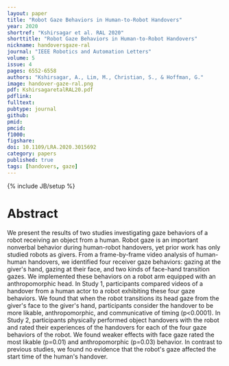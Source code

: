 ```yaml
---
layout: paper
title: "Robot Gaze Behaviors in Human-to-Robot Handovers"
year: 2020
shortref: "Kshirsagar et al. RAL 2020"
shorttitle: "Robot Gaze Behaviors in Human-to-Robot Handovers"
nickname: handoversgaze-ral
journal: "IEEE Robotics and Automation Letters"
volume: 5 
issue: 4
pages: 6552-6558
authors: "Kshirsagar, A., Lim, M., Christian, S., & Hoffman, G."
image: handover-gaze-ral.png
pdf: KshirsagaretalRAL20.pdf
pdflink: 
fulltext:  
pubtype: journal
github:
pmid:  
pmcid:
f1000:
figshare:
doi: 10.1109/LRA.2020.3015692
category: papers
published: true
tags: [handovers, gaze]
---
```

{% include JB/setup %}

# Abstract

We present the results of two studies investigating gaze behaviors of a robot receiving an object from a human. Robot gaze is an important nonverbal behavior during human-robot handovers, yet prior work has only studied robots as givers. From a frame-by-frame video analysis of human-human handovers, we identified four receiver gaze behaviors: gazing at the giver's hand, gazing at their face, and two kinds of face-hand transition gazes.
We implemented these behaviors on a robot arm equipped with an anthropomorphic head.
In Study 1, participants compared videos of a handover from a human actor to a robot exhibiting these four gaze behaviors. We found that when the robot transitions its head gaze from the giver's face to the giver's hand, participants consider the handover to be more likable, anthropomorphic, and communicative of timing (p<0.0001).
In Study 2, participants physically performed object handovers with the robot and rated their  experiences of the handovers for each of the four gaze behaviors of the robot.
We found weaker effects with face gaze rated the most likable (p=0.01) and anthropomorphic (p=0.03) behavior. In contrast to previous studies, we found no evidence that the robot's gaze affected the start time of the human's handover. 
